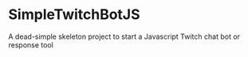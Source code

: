 # SimpleTwitchBotJS
A dead-simple skeleton project to start a Javascript Twitch chat bot or response tool
